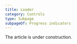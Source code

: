 ```yaml
---
title: Loader
category: Controls
type: Subpage
subpageOf: Progress indicators
---
```


The article is under construction. 
